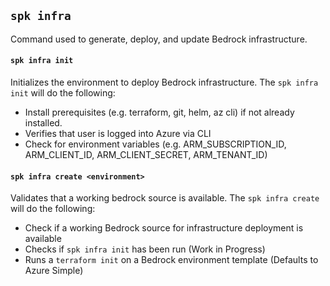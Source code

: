 ## `spk infra`

Command used to generate, deploy, and update Bedrock infrastructure.

#### `spk infra init`

Initializes the environment to deploy Bedrock infrastructure. The
`spk infra init` will do the following:

- Install prerequisites (e.g. terraform, git, helm, az cli) if not already
  installed.
- Verifies that user is logged into Azure via CLI
- Check for environment variables (e.g. ARM_SUBSCRIPTION_ID, ARM_CLIENT_ID,
  ARM_CLIENT_SECRET, ARM_TENANT_ID)

#### `spk infra create <environment>`

Validates that a working bedrock source is available. The `spk infra create`
will do the following:

- Check if a working Bedrock source for infrastructure deployment is available
- Checks if `spk infra init` has been run (Work in Progress)
- Runs a `terraform init` on a Bedrock environment template (Defaults to Azure
  Simple)
